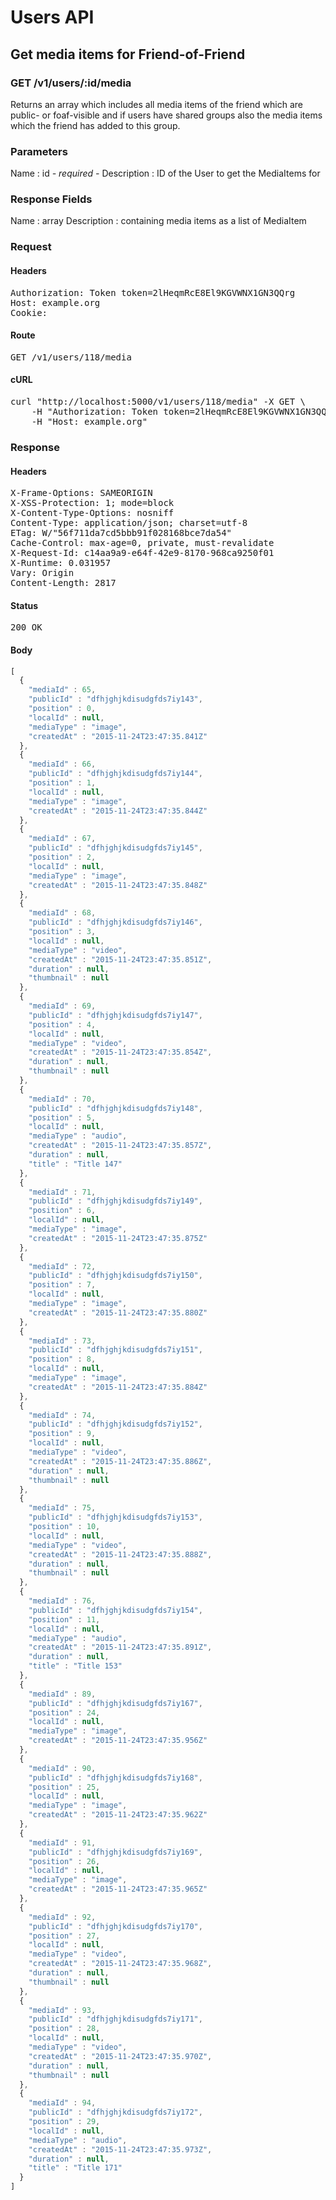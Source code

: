 # Users API

## Get media items for Friend-of-Friend

### GET /v1/users/:id/media

Returns an array which includes all media items of the friend which are public- or foaf-visible and if users have shared groups also the media items which the friend has added to this group.

### Parameters

Name : id *- required -*
Description : ID of the User to get the MediaItems for


### Response Fields

Name : array
Description : containing media items as a list of MediaItem

### Request

#### Headers

<pre>Authorization: Token token=2lHeqmRcE8El9KGVWNX1GN3QQrg
Host: example.org
Cookie: </pre>

#### Route

<pre>GET /v1/users/118/media</pre>

#### cURL

<pre class="request">curl &quot;http://localhost:5000/v1/users/118/media&quot; -X GET \
	-H &quot;Authorization: Token token=2lHeqmRcE8El9KGVWNX1GN3QQrg&quot; \
	-H &quot;Host: example.org&quot;</pre>

### Response

#### Headers

<pre>X-Frame-Options: SAMEORIGIN
X-XSS-Protection: 1; mode=block
X-Content-Type-Options: nosniff
Content-Type: application/json; charset=utf-8
ETag: W/&quot;56f711da7cd5bbb91f028168bce7da54&quot;
Cache-Control: max-age=0, private, must-revalidate
X-Request-Id: c14aa9a9-e64f-42e9-8170-968ca9250f01
X-Runtime: 0.031957
Vary: Origin
Content-Length: 2817</pre>

#### Status

<pre>200 OK</pre>

#### Body

```javascript
[
  {
    "mediaId" : 65,
    "publicId" : "dfhjghjkdisudgfds7iy143",
    "position" : 0,
    "localId" : null,
    "mediaType" : "image",
    "createdAt" : "2015-11-24T23:47:35.841Z"
  },
  {
    "mediaId" : 66,
    "publicId" : "dfhjghjkdisudgfds7iy144",
    "position" : 1,
    "localId" : null,
    "mediaType" : "image",
    "createdAt" : "2015-11-24T23:47:35.844Z"
  },
  {
    "mediaId" : 67,
    "publicId" : "dfhjghjkdisudgfds7iy145",
    "position" : 2,
    "localId" : null,
    "mediaType" : "image",
    "createdAt" : "2015-11-24T23:47:35.848Z"
  },
  {
    "mediaId" : 68,
    "publicId" : "dfhjghjkdisudgfds7iy146",
    "position" : 3,
    "localId" : null,
    "mediaType" : "video",
    "createdAt" : "2015-11-24T23:47:35.851Z",
    "duration" : null,
    "thumbnail" : null
  },
  {
    "mediaId" : 69,
    "publicId" : "dfhjghjkdisudgfds7iy147",
    "position" : 4,
    "localId" : null,
    "mediaType" : "video",
    "createdAt" : "2015-11-24T23:47:35.854Z",
    "duration" : null,
    "thumbnail" : null
  },
  {
    "mediaId" : 70,
    "publicId" : "dfhjghjkdisudgfds7iy148",
    "position" : 5,
    "localId" : null,
    "mediaType" : "audio",
    "createdAt" : "2015-11-24T23:47:35.857Z",
    "duration" : null,
    "title" : "Title 147"
  },
  {
    "mediaId" : 71,
    "publicId" : "dfhjghjkdisudgfds7iy149",
    "position" : 6,
    "localId" : null,
    "mediaType" : "image",
    "createdAt" : "2015-11-24T23:47:35.875Z"
  },
  {
    "mediaId" : 72,
    "publicId" : "dfhjghjkdisudgfds7iy150",
    "position" : 7,
    "localId" : null,
    "mediaType" : "image",
    "createdAt" : "2015-11-24T23:47:35.880Z"
  },
  {
    "mediaId" : 73,
    "publicId" : "dfhjghjkdisudgfds7iy151",
    "position" : 8,
    "localId" : null,
    "mediaType" : "image",
    "createdAt" : "2015-11-24T23:47:35.884Z"
  },
  {
    "mediaId" : 74,
    "publicId" : "dfhjghjkdisudgfds7iy152",
    "position" : 9,
    "localId" : null,
    "mediaType" : "video",
    "createdAt" : "2015-11-24T23:47:35.886Z",
    "duration" : null,
    "thumbnail" : null
  },
  {
    "mediaId" : 75,
    "publicId" : "dfhjghjkdisudgfds7iy153",
    "position" : 10,
    "localId" : null,
    "mediaType" : "video",
    "createdAt" : "2015-11-24T23:47:35.888Z",
    "duration" : null,
    "thumbnail" : null
  },
  {
    "mediaId" : 76,
    "publicId" : "dfhjghjkdisudgfds7iy154",
    "position" : 11,
    "localId" : null,
    "mediaType" : "audio",
    "createdAt" : "2015-11-24T23:47:35.891Z",
    "duration" : null,
    "title" : "Title 153"
  },
  {
    "mediaId" : 89,
    "publicId" : "dfhjghjkdisudgfds7iy167",
    "position" : 24,
    "localId" : null,
    "mediaType" : "image",
    "createdAt" : "2015-11-24T23:47:35.956Z"
  },
  {
    "mediaId" : 90,
    "publicId" : "dfhjghjkdisudgfds7iy168",
    "position" : 25,
    "localId" : null,
    "mediaType" : "image",
    "createdAt" : "2015-11-24T23:47:35.962Z"
  },
  {
    "mediaId" : 91,
    "publicId" : "dfhjghjkdisudgfds7iy169",
    "position" : 26,
    "localId" : null,
    "mediaType" : "image",
    "createdAt" : "2015-11-24T23:47:35.965Z"
  },
  {
    "mediaId" : 92,
    "publicId" : "dfhjghjkdisudgfds7iy170",
    "position" : 27,
    "localId" : null,
    "mediaType" : "video",
    "createdAt" : "2015-11-24T23:47:35.968Z",
    "duration" : null,
    "thumbnail" : null
  },
  {
    "mediaId" : 93,
    "publicId" : "dfhjghjkdisudgfds7iy171",
    "position" : 28,
    "localId" : null,
    "mediaType" : "video",
    "createdAt" : "2015-11-24T23:47:35.970Z",
    "duration" : null,
    "thumbnail" : null
  },
  {
    "mediaId" : 94,
    "publicId" : "dfhjghjkdisudgfds7iy172",
    "position" : 29,
    "localId" : null,
    "mediaType" : "audio",
    "createdAt" : "2015-11-24T23:47:35.973Z",
    "duration" : null,
    "title" : "Title 171"
  }
]
```
